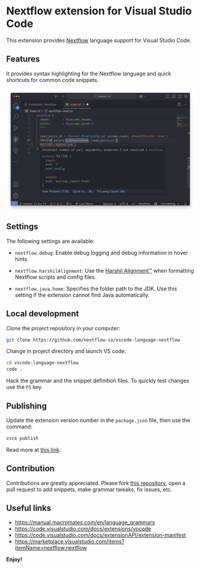 # Nextflow extension for Visual Studio Code

This extension provides [Nextflow](https://www.nextflow.io/) language support for Visual Studio Code. 

## Features

It provides syntax highlighting for the Nextflow language and quick shortcuts for common code snippets.

![Nextflow syntax highlighting](images/vscode-nextflow.png)

## Settings

The following settings are available:

- `nextflow.debug`: Enable debug logging and debug information in hover hints.

- `nextflow.harshilAlignment`: Use the [Harshil Alignment™️](https://nf-co.re/docs/contributing/code_editors_and_styling/harshil_alignment) when formatting Nextflow scripts and config files.

- `nextflow.java.home`: Specifies the folder path to the JDK. Use this setting if the extension cannot find Java automatically.

## Local development 

Clone the project repository in your computer: 

```bash
git clone https://github.com/nextflow-io/vscode-language-nextflow
```

Change in project directory and launch VS code: 

```bash
cd vscode-language-nextflow
code .
```

Hack the grammar and the snippet definition files. To quickly test changes use the `F5` key.     

## Publishing 

Update the extension version number in the `package.json` file,
then use the command: 

```bash
vsce publish
```

Read more at [this link](https://code.visualstudio.com/docs/extensions/publish-extension). 

## Contribution 

Contributions are greatly appreciated. Please fork [this repository](https://github.com/nextflow-io/vscode-language-nextflow), open a pull request to add snippets, make grammar tweaks, fix issues, etc.

## Useful links 

* https://manual.macromates.com/en/language_grammars
* https://code.visualstudio.com/docs/extensions/yocode
* https://code.visualstudio.com/docs/extensionAPI/extension-manifest
* https://marketplace.visualstudio.com/items?itemName=nextflow.nextflow

**Enjoy!**
